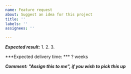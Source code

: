 ```yaml
---
name: Feature request
about: Suggest an idea for this project
title: ''
labels: ''
assignees: ''

---
```


***Expected result:***
1.
2.
3.

***Expected delivery time: ***
? weeks

***Comment: "Assign this to me", if you wish to pick this up***
